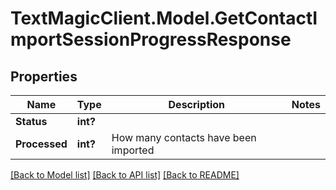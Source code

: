 # TextMagicClient.Model.GetContactImportSessionProgressResponse
## Properties

Name | Type | Description | Notes
------------ | ------------- | ------------- | -------------
**Status** | **int?** |  | 
**Processed** | **int?** | How many contacts have been imported | 

[[Back to Model list]](../README.md#documentation-for-models) [[Back to API list]](../README.md#documentation-for-api-endpoints) [[Back to README]](../README.md)

